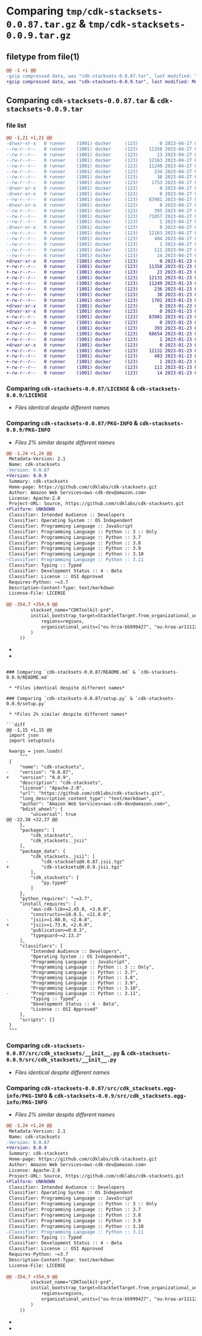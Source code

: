 # Comparing `tmp/cdk-stacksets-0.0.87.tar.gz` & `tmp/cdk-stacksets-0.0.9.tar.gz`

## filetype from file(1)

```diff
@@ -1 +1 @@
-gzip compressed data, was "cdk-stacksets-0.0.87.tar", last modified: Thu Apr 27 00:17:09 2023, max compression
+gzip compressed data, was "cdk-stacksets-0.0.9.tar", last modified: Mon Jan 23 00:16:09 2023, max compression
```

## Comparing `cdk-stacksets-0.0.87.tar` & `cdk-stacksets-0.0.9.tar`

### file list

```diff
@@ -1,21 +1,21 @@
-drwxr-xr-x   0 runner    (1001) docker     (123)        0 2023-04-27 00:17:09.369254 cdk-stacksets-0.0.87/
--rw-r--r--   0 runner    (1001) docker     (123)    11358 2023-04-27 00:16:55.000000 cdk-stacksets-0.0.87/LICENSE
--rw-r--r--   0 runner    (1001) docker     (123)       23 2023-04-27 00:16:55.000000 cdk-stacksets-0.0.87/MANIFEST.in
--rw-r--r--   0 runner    (1001) docker     (123)    12163 2023-04-27 00:17:09.369254 cdk-stacksets-0.0.87/PKG-INFO
--rw-r--r--   0 runner    (1001) docker     (123)    11249 2023-04-27 00:16:55.000000 cdk-stacksets-0.0.87/README.md
--rw-r--r--   0 runner    (1001) docker     (123)      234 2023-04-27 00:16:55.000000 cdk-stacksets-0.0.87/pyproject.toml
--rw-r--r--   0 runner    (1001) docker     (123)       38 2023-04-27 00:17:09.369254 cdk-stacksets-0.0.87/setup.cfg
--rw-r--r--   0 runner    (1001) docker     (123)     1753 2023-04-27 00:16:55.000000 cdk-stacksets-0.0.87/setup.py
-drwxr-xr-x   0 runner    (1001) docker     (123)        0 2023-04-27 00:17:09.365254 cdk-stacksets-0.0.87/src/
-drwxr-xr-x   0 runner    (1001) docker     (123)        0 2023-04-27 00:17:09.369254 cdk-stacksets-0.0.87/src/cdk_stacksets/
--rw-r--r--   0 runner    (1001) docker     (123)    83981 2023-04-27 00:16:55.000000 cdk-stacksets-0.0.87/src/cdk_stacksets/__init__.py
-drwxr-xr-x   0 runner    (1001) docker     (123)        0 2023-04-27 00:17:09.369254 cdk-stacksets-0.0.87/src/cdk_stacksets/_jsii/
--rw-r--r--   0 runner    (1001) docker     (123)      395 2023-04-27 00:16:55.000000 cdk-stacksets-0.0.87/src/cdk_stacksets/_jsii/__init__.py
--rw-r--r--   0 runner    (1001) docker     (123)    71057 2023-04-27 00:16:55.000000 cdk-stacksets-0.0.87/src/cdk_stacksets/_jsii/cdk-stacksets@0.0.87.jsii.tgz
--rw-r--r--   0 runner    (1001) docker     (123)        1 2023-04-27 00:16:55.000000 cdk-stacksets-0.0.87/src/cdk_stacksets/py.typed
-drwxr-xr-x   0 runner    (1001) docker     (123)        0 2023-04-27 00:17:09.369254 cdk-stacksets-0.0.87/src/cdk_stacksets.egg-info/
--rw-r--r--   0 runner    (1001) docker     (123)    12163 2023-04-27 00:17:09.000000 cdk-stacksets-0.0.87/src/cdk_stacksets.egg-info/PKG-INFO
--rw-r--r--   0 runner    (1001) docker     (123)      404 2023-04-27 00:17:09.000000 cdk-stacksets-0.0.87/src/cdk_stacksets.egg-info/SOURCES.txt
--rw-r--r--   0 runner    (1001) docker     (123)        1 2023-04-27 00:17:09.000000 cdk-stacksets-0.0.87/src/cdk_stacksets.egg-info/dependency_links.txt
--rw-r--r--   0 runner    (1001) docker     (123)      111 2023-04-27 00:17:09.000000 cdk-stacksets-0.0.87/src/cdk_stacksets.egg-info/requires.txt
--rw-r--r--   0 runner    (1001) docker     (123)       14 2023-04-27 00:17:09.000000 cdk-stacksets-0.0.87/src/cdk_stacksets.egg-info/top_level.txt
+drwxr-xr-x   0 runner    (1001) docker     (123)        0 2023-01-23 00:16:09.494084 cdk-stacksets-0.0.9/
+-rw-r--r--   0 runner    (1001) docker     (123)    11358 2023-01-23 00:15:55.000000 cdk-stacksets-0.0.9/LICENSE
+-rw-r--r--   0 runner    (1001) docker     (123)       23 2023-01-23 00:15:55.000000 cdk-stacksets-0.0.9/MANIFEST.in
+-rw-r--r--   0 runner    (1001) docker     (123)    12131 2023-01-23 00:16:09.494084 cdk-stacksets-0.0.9/PKG-INFO
+-rw-r--r--   0 runner    (1001) docker     (123)    11249 2023-01-23 00:15:55.000000 cdk-stacksets-0.0.9/README.md
+-rw-r--r--   0 runner    (1001) docker     (123)      236 2023-01-23 00:15:55.000000 cdk-stacksets-0.0.9/pyproject.toml
+-rw-r--r--   0 runner    (1001) docker     (123)       38 2023-01-23 00:16:09.494084 cdk-stacksets-0.0.9/setup.cfg
+-rw-r--r--   0 runner    (1001) docker     (123)     1701 2023-01-23 00:15:55.000000 cdk-stacksets-0.0.9/setup.py
+drwxr-xr-x   0 runner    (1001) docker     (123)        0 2023-01-23 00:16:09.494084 cdk-stacksets-0.0.9/src/
+drwxr-xr-x   0 runner    (1001) docker     (123)        0 2023-01-23 00:16:09.494084 cdk-stacksets-0.0.9/src/cdk_stacksets/
+-rw-r--r--   0 runner    (1001) docker     (123)    83981 2023-01-23 00:15:55.000000 cdk-stacksets-0.0.9/src/cdk_stacksets/__init__.py
+drwxr-xr-x   0 runner    (1001) docker     (123)        0 2023-01-23 00:16:09.494084 cdk-stacksets-0.0.9/src/cdk_stacksets/_jsii/
+-rw-r--r--   0 runner    (1001) docker     (123)      393 2023-01-23 00:15:55.000000 cdk-stacksets-0.0.9/src/cdk_stacksets/_jsii/__init__.py
+-rw-r--r--   0 runner    (1001) docker     (123)    68654 2023-01-23 00:15:55.000000 cdk-stacksets-0.0.9/src/cdk_stacksets/_jsii/cdk-stacksets@0.0.9.jsii.tgz
+-rw-r--r--   0 runner    (1001) docker     (123)        1 2023-01-23 00:15:55.000000 cdk-stacksets-0.0.9/src/cdk_stacksets/py.typed
+drwxr-xr-x   0 runner    (1001) docker     (123)        0 2023-01-23 00:16:09.494084 cdk-stacksets-0.0.9/src/cdk_stacksets.egg-info/
+-rw-r--r--   0 runner    (1001) docker     (123)    12131 2023-01-23 00:16:08.000000 cdk-stacksets-0.0.9/src/cdk_stacksets.egg-info/PKG-INFO
+-rw-r--r--   0 runner    (1001) docker     (123)      403 2023-01-23 00:16:09.000000 cdk-stacksets-0.0.9/src/cdk_stacksets.egg-info/SOURCES.txt
+-rw-r--r--   0 runner    (1001) docker     (123)        1 2023-01-23 00:16:09.000000 cdk-stacksets-0.0.9/src/cdk_stacksets.egg-info/dependency_links.txt
+-rw-r--r--   0 runner    (1001) docker     (123)      111 2023-01-23 00:16:09.000000 cdk-stacksets-0.0.9/src/cdk_stacksets.egg-info/requires.txt
+-rw-r--r--   0 runner    (1001) docker     (123)       14 2023-01-23 00:16:09.000000 cdk-stacksets-0.0.9/src/cdk_stacksets.egg-info/top_level.txt
```

### Comparing `cdk-stacksets-0.0.87/LICENSE` & `cdk-stacksets-0.0.9/LICENSE`

 * *Files identical despite different names*

### Comparing `cdk-stacksets-0.0.87/PKG-INFO` & `cdk-stacksets-0.0.9/PKG-INFO`

 * *Files 2% similar despite different names*

```diff
@@ -1,24 +1,24 @@
 Metadata-Version: 2.1
 Name: cdk-stacksets
-Version: 0.0.87
+Version: 0.0.9
 Summary: cdk-stacksets
 Home-page: https://github.com/cdklabs/cdk-stacksets.git
 Author: Amazon Web Services<aws-cdk-dev@amazon.com>
 License: Apache-2.0
 Project-URL: Source, https://github.com/cdklabs/cdk-stacksets.git
+Platform: UNKNOWN
 Classifier: Intended Audience :: Developers
 Classifier: Operating System :: OS Independent
 Classifier: Programming Language :: JavaScript
 Classifier: Programming Language :: Python :: 3 :: Only
 Classifier: Programming Language :: Python :: 3.7
 Classifier: Programming Language :: Python :: 3.8
 Classifier: Programming Language :: Python :: 3.9
 Classifier: Programming Language :: Python :: 3.10
-Classifier: Programming Language :: Python :: 3.11
 Classifier: Typing :: Typed
 Classifier: Development Status :: 4 - Beta
 Classifier: License :: OSI Approved
 Requires-Python: ~=3.7
 Description-Content-Type: text/markdown
 License-File: LICENSE
 
@@ -354,7 +354,9 @@
         stackset_name="CDKToolkit-prd",
         initial_bootstrap_target=StackSetTarget.from_organizational_units(
             regions=regions,
             organizational_units=["ou-hrza-bb999427", "ou-hraa-ar111127"]
         )
     ))
 ```
+
+
```

### Comparing `cdk-stacksets-0.0.87/README.md` & `cdk-stacksets-0.0.9/README.md`

 * *Files identical despite different names*

### Comparing `cdk-stacksets-0.0.87/setup.py` & `cdk-stacksets-0.0.9/setup.py`

 * *Files 2% similar despite different names*

```diff
@@ -1,15 +1,15 @@
 import json
 import setuptools
 
 kwargs = json.loads(
     """
 {
     "name": "cdk-stacksets",
-    "version": "0.0.87",
+    "version": "0.0.9",
     "description": "cdk-stacksets",
     "license": "Apache-2.0",
     "url": "https://github.com/cdklabs/cdk-stacksets.git",
     "long_description_content_type": "text/markdown",
     "author": "Amazon Web Services<aws-cdk-dev@amazon.com>",
     "bdist_wheel": {
         "universal": true
@@ -22,38 +22,37 @@
     },
     "packages": [
         "cdk_stacksets",
         "cdk_stacksets._jsii"
     ],
     "package_data": {
         "cdk_stacksets._jsii": [
-            "cdk-stacksets@0.0.87.jsii.tgz"
+            "cdk-stacksets@0.0.9.jsii.tgz"
         ],
         "cdk_stacksets": [
             "py.typed"
         ]
     },
     "python_requires": "~=3.7",
     "install_requires": [
         "aws-cdk-lib>=2.45.0, <3.0.0",
         "constructs>=10.0.5, <11.0.0",
-        "jsii>=1.80.0, <2.0.0",
+        "jsii>=1.73.0, <2.0.0",
         "publication>=0.0.3",
         "typeguard~=2.13.3"
     ],
     "classifiers": [
         "Intended Audience :: Developers",
         "Operating System :: OS Independent",
         "Programming Language :: JavaScript",
         "Programming Language :: Python :: 3 :: Only",
         "Programming Language :: Python :: 3.7",
         "Programming Language :: Python :: 3.8",
         "Programming Language :: Python :: 3.9",
         "Programming Language :: Python :: 3.10",
-        "Programming Language :: Python :: 3.11",
         "Typing :: Typed",
         "Development Status :: 4 - Beta",
         "License :: OSI Approved"
     ],
     "scripts": []
 }
 """
```

### Comparing `cdk-stacksets-0.0.87/src/cdk_stacksets/__init__.py` & `cdk-stacksets-0.0.9/src/cdk_stacksets/__init__.py`

 * *Files identical despite different names*

### Comparing `cdk-stacksets-0.0.87/src/cdk_stacksets.egg-info/PKG-INFO` & `cdk-stacksets-0.0.9/src/cdk_stacksets.egg-info/PKG-INFO`

 * *Files 2% similar despite different names*

```diff
@@ -1,24 +1,24 @@
 Metadata-Version: 2.1
 Name: cdk-stacksets
-Version: 0.0.87
+Version: 0.0.9
 Summary: cdk-stacksets
 Home-page: https://github.com/cdklabs/cdk-stacksets.git
 Author: Amazon Web Services<aws-cdk-dev@amazon.com>
 License: Apache-2.0
 Project-URL: Source, https://github.com/cdklabs/cdk-stacksets.git
+Platform: UNKNOWN
 Classifier: Intended Audience :: Developers
 Classifier: Operating System :: OS Independent
 Classifier: Programming Language :: JavaScript
 Classifier: Programming Language :: Python :: 3 :: Only
 Classifier: Programming Language :: Python :: 3.7
 Classifier: Programming Language :: Python :: 3.8
 Classifier: Programming Language :: Python :: 3.9
 Classifier: Programming Language :: Python :: 3.10
-Classifier: Programming Language :: Python :: 3.11
 Classifier: Typing :: Typed
 Classifier: Development Status :: 4 - Beta
 Classifier: License :: OSI Approved
 Requires-Python: ~=3.7
 Description-Content-Type: text/markdown
 License-File: LICENSE
 
@@ -354,7 +354,9 @@
         stackset_name="CDKToolkit-prd",
         initial_bootstrap_target=StackSetTarget.from_organizational_units(
             regions=regions,
             organizational_units=["ou-hrza-bb999427", "ou-hraa-ar111127"]
         )
     ))
 ```
+
+
```

